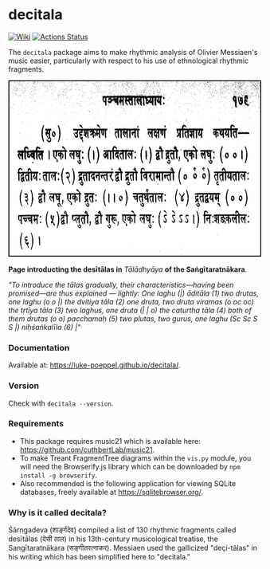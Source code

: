 # decitala
[![Wiki][wiki-img]][wiki]
[![Actions Status](https://github.com/Luke-Poeppel/decitala/workflows/package-testing.yml/badge.svg)](https://github.com/Luke-Poeppel/decitala/actions)

The ``decitala`` package aims to make rhythmic analysis of Olivier Messiaen's music easier, particularly with respect to his use of ethnological rhythmic fragments.  

<img src="sangitaa_image.png" height="350" width="660" style="border: 2px solid">

**Page introducting the desītālas in** _Tālādhyāya_ **of the Saṅgītaratnākara**. 

_"To introduce the tālas gradually, their characteristics––having been promised––are thus explained –– lightly: One laghu (|) āditāla (1) two drutas, one laghu (o o |) the dvitiya tāla (2) one druta, two druta viramas (o oc oc) the tṛtīya tāla (3) two laghus, one druta (| | o) the caturtha tāla (4) both of them drutas (o o) pacchamaḥ (5) two plutas, two gurus, one laghu (Sc Sc S S |) niḥśaṅkalīla (6) |"_

### Documentation
Available at: https://luke-poeppel.github.io/decitala/.

### Version
Check with ``decitala --version``. 

### Requirements
- This package requires music21 which is available here:  https://github.com/cuthbertLab/music21. 
- To make Treant FragmentTree diagrams within the ``vis.py`` module, you will need the Browserify.js library which can be downloaded by ``npm install -g browserify``. 
- Also recommended is the following application for viewing SQLite databases, freely available at https://sqlitebrowser.org/. 

### Why is it called decitala?
Śārngadeva (शार्ङ्गदेव) compiled a list of 130 rhythmic fragments called desītālas (देसी ताल) in his 13th-century musicological treatise, the Sangītaratnākara (सङ्गीतरत्नाकर). Messiaen used the gallicized "deçi-tâlas" in his writing which has been simplified here to "decitala."


  [wiki-img]: https://img.shields.io/badge/docs-Wiki-blue.svg
  [wiki]: https://luke-poeppel.github.io/decitala/